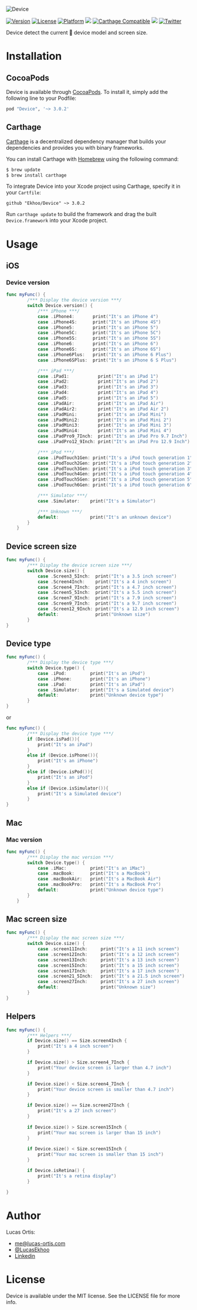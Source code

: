 ![Device](https://github.com/Ekhoo/Device/blob/master/Source/Asset/device.png)

[![Version](https://img.shields.io/cocoapods/v/Device.svg?style=flat)](http://cocoapods.org/pods/Device)
[![License](https://img.shields.io/cocoapods/l/Device.svg?style=flat)](http://cocoapods.org/pods/Device)
[![Platform](https://img.shields.io/cocoapods/p/Device.svg?style=flat)](http://cocoapods.org/pods/Device)
![](https://img.shields.io/badge/Supported-iOS8%20%7C%20OSX%2010.10-4BC51D.svg?style=flat-square)
[![Carthage Compatible](https://img.shields.io/badge/Carthage-compatible-4BC51D.svg?style=flat)](https://github.com/Carthage/Carthage)
![](https://img.shields.io/badge/Swift-3.0.2-orange.svg?style=flat)
[![Twitter](https://img.shields.io/badge/Twitter-@LucasEkhoo-blue.svg?style=flat)](http://twitter.com/LucasEkhoo)

Device detect the current  device model and screen size.

# Installation
## CocoaPods
Device is available through [CocoaPods](http://cocoapods.org). To install
it, simply add the following line to your Podfile:

```ruby
pod "Device", '~> 3.0.2'
```

## Carthage

[Carthage](https://github.com/Carthage/Carthage) is a decentralized dependency manager that builds your dependencies and provides you with binary frameworks.

You can install Carthage with [Homebrew](http://brew.sh/) using the following command:

```bash
$ brew update
$ brew install carthage
```

To integrate Device into your Xcode project using Carthage, specify it in your `Cartfile`:

```ogdl
github "Ekhoo/Device" ~> 3.0.2
```

Run `carthage update` to build the framework and drag the built `Device.framework` into your Xcode project.

# Usage
## iOS
### Device version
```swift
func myFunc() {
        /*** Display the device version ***/
        switch Device.version() {
            /*** iPhone ***/
            case .iPhone4:       print("It's an iPhone 4")
            case .iPhone4S:      print("It's an iPhone 4S")
            case .iPhone5:       print("It's an iPhone 5")
            case .iPhone5C:      print("It's an iPhone 5C")
            case .iPhone5S:      print("It's an iPhone 5S")
            case .iPhone6:       print("It's an iPhone 6")
            case .iPhone6S:      print("It's an iPhone 6S")
            case .iPhone6Plus:   print("It's an iPhone 6 Plus")
            case .iPhone6SPlus:  print("It's an iPhone 6 S Plus")

            /*** iPad ***/
            case .iPad1:           print("It's an iPad 1")
            case .iPad2:           print("It's an iPad 2")
            case .iPad3:           print("It's an iPad 3")
            case .iPad4:           print("It's an iPad 4")
            case .iPad5:           print("It's an iPad 5")
            case .iPadAir:         print("It's an iPad Air")
            case .iPadAir2:        print("It's an iPad Air 2")
            case .iPadMini:        print("It's an iPad Mini")
            case .iPadMini2:       print("It's an iPad Mini 2")
            case .iPadMini3:       print("It's an iPad Mini 3")
            case .iPadMini4:       print("It's an iPad Mini 4")
            case .iPadPro9_7Inch:  print("It's an iPad Pro 9.7 Inch")
            case .iPadPro12_9Inch: print("It's an iPad Pro 12.9 Inch")

            /*** iPod ***/
            case .iPodTouch1Gen: print("It's a iPod touch generation 1")
            case .iPodTouch2Gen: print("It's a iPod touch generation 2")
            case .iPodTouch3Gen: print("It's a iPod touch generation 3")
            case .iPodTouch4Gen: print("It's a iPod touch generation 4")
            case .iPodTouch5Gen: print("It's a iPod touch generation 5")
            case .iPodTouch6Gen: print("It's a iPod touch generation 6")

            /*** Simulator ***/
            case .Simulator:    print("It's a Simulator")

            /*** Unknown ***/
            default:            print("It's an unknown device")
        }
    }
```

## Device screen size
```swift
func myFunc() {
        /*** Display the device screen size ***/
        switch Device.size() {
            case .Screen3_5Inch:  print("It's a 3.5 inch screen")
            case .Screen4Inch:    print("It's a 4 inch screen")
            case .Screen4_7Inch:  print("It's a 4.7 inch screen")
            case .Screen5_5Inch:  print("It's a 5.5 inch screen")
            case .Screen7_9Inch:  print("It's a 7.9 inch screen")
            case .Screen9_7Inch:  print("It's a 9.7 inch screen")
            case .Screen12_9Inch: print("It's a 12.9 inch screen")
            default:              print("Unknown size")
        }
}
```

## Device type
```swift
func myFunc() {
        /*** Display the device type ***/
        switch Device.type() {
            case .iPod:         print("It's an iPod")
            case .iPhone:       print("It's an iPhone")
            case .iPad:         print("It's an iPad")
            case .Simulator:    print("It's a Simulated device")
            default:            print("Unknown device type")
        }
}

```

or 

```swift
func myFunc() {
        /*** Display the device type ***/
        if (Device.isPad()){
            print("It's an iPad")
        }
        else if (Device.isPhone()){
            print("It's an iPhone")
        }
        else if (Device.isPod()){
            print("It's an iPod")
        }
        else if (Device.isSimulator()){
            print("It's a Simulated device")
        }
}

```

## Mac
### Mac version
```swift
func myFunc() {
        /*** Display the mac version ***/
        switch Device.type() {
            case .iMac:         print("It's an iMac")
            case .macBook:      print("It's a MacBook")
            case .macBookAir:   print("It's a MacBook Air")
            case .macBookPro:   print("It's a MacBook Pro")
            default:            print("Unknown device type")
        }
    }
```

## Mac screen size
```swift
func myFunc() {
        /*** Display the mac screen size ***/
        switch Device.size() {
            case .screen11Inch:     print("It's a 11 inch screen")
            case .screen12Inch:     print("It's a 12 inch screen")
            case .screen13Inch:     print("It's a 13 inch screen")
            case .screen15Inch:     print("It's a 15 inch screen")
            case .screen17Inch:     print("It's a 17 inch screen")
            case .screen21_5Inch:   print("It's a 21.5 inch screen")
            case .screen27Inch:     print("It's a 27 inch screen")
            default:                print("Unknown size")
        }
}
```

## Helpers
```swift
func myFunc() {
        /*** Helpers ***/
        if Device.size() == Size.screen4Inch {
            print("It's a 4 inch screen")
        }

        if Device.size() > Size.screen4_7Inch {
            print("Your device screen is larger than 4.7 inch")
        }

        if Device.size() < Size.screen4_7Inch {
            print("Your device screen is smaller than 4.7 inch")
        }

        if Device.size() == Size.screen27Inch {
            print("It's a 27 inch screen")
        }
        
        if Device.size() > Size.screen15Inch {
            print("Your mac screen is larger than 15 inch")
        }
        
        if Device.size() < Size.screen15Inch {
            print("Your mac screen is smaller than 15 inch")
        }

        if Device.isRetina() {
            print("It's a retina display")
        }
        
}
```

# Author
Lucas Ortis:
- me@lucas-ortis.com
- [@LucasEkhoo](https://twitter.com/LucasEkhoo)
- [Linkedin](https://fr.linkedin.com/in/lucasortis)

# License

Device is available under the MIT license. See the LICENSE file for more info.
